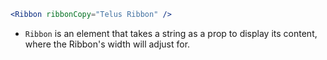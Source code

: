 ```jsx
<Ribbon ribbonCopy="Telus Ribbon" />
```

- `Ribbon` is an element that takes a string as a prop to display its content, where the Ribbon's width will adjust for.
